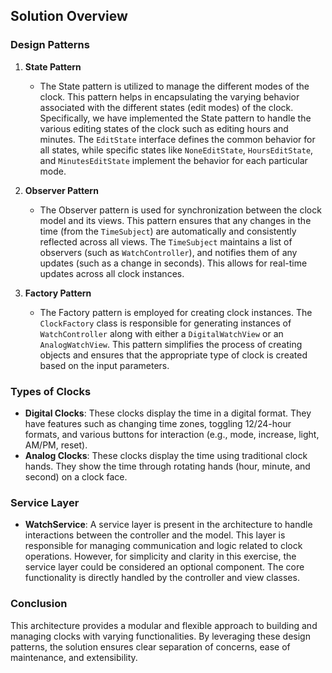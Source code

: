 ## Solution Overview

### Design Patterns

1. **State Pattern**

   - The State pattern is utilized to manage the different modes of the clock. This pattern helps in encapsulating the varying behavior associated with the different states (edit modes) of the clock. Specifically, we have implemented the State pattern to handle the various editing states of the clock such as editing hours and minutes. The `EditState` interface defines the common behavior for all states, while specific states like `NoneEditState`, `HoursEditState`, and `MinutesEditState` implement the behavior for each particular mode.

2. **Observer Pattern**

   - The Observer pattern is used for synchronization between the clock model and its views. This pattern ensures that any changes in the time (from the `TimeSubject`) are automatically and consistently reflected across all views. The `TimeSubject` maintains a list of observers (such as `WatchController`), and notifies them of any updates (such as a change in seconds). This allows for real-time updates across all clock instances.

3. **Factory Pattern**
   - The Factory pattern is employed for creating clock instances. The `ClockFactory` class is responsible for generating instances of `WatchController` along with either a `DigitalWatchView` or an `AnalogWatchView`. This pattern simplifies the process of creating objects and ensures that the appropriate type of clock is created based on the input parameters.

### Types of Clocks

- **Digital Clocks**: These clocks display the time in a digital format. They have features such as changing time zones, toggling 12/24-hour formats, and various buttons for interaction (e.g., mode, increase, light, AM/PM, reset).
- **Analog Clocks**: These clocks display the time using traditional clock hands. They show the time through rotating hands (hour, minute, and second) on a clock face.

### Service Layer

- **WatchService**: A service layer is present in the architecture to handle interactions between the controller and the model. This layer is responsible for managing communication and logic related to clock operations. However, for simplicity and clarity in this exercise, the service layer could be considered an optional component. The core functionality is directly handled by the controller and view classes.

### Conclusion

This architecture provides a modular and flexible approach to building and managing clocks with varying functionalities. By leveraging these design patterns, the solution ensures clear separation of concerns, ease of maintenance, and extensibility.
